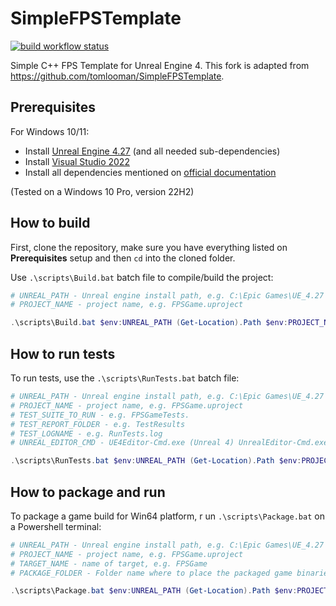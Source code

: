 # SimpleFPSTemplate

[![build workflow status](https://github.com/filfreire/SimpleFPSTemplate_filfreire/actions/workflows/build.yml/badge.svg)](https://github.com/filfreire/SimpleFPSTemplate_filfreire/actions/workflows/build.yml)

Simple C++ FPS Template for Unreal Engine 4. This fork is adapted from <https://github.com/tomlooman/SimpleFPSTemplate>.

## Prerequisites

For Windows 10/11:

- Install [Unreal Engine 4.27](https://www.unrealengine.com/en-US/download) (and all needed sub-dependencies)
- Install [Visual Studio 2022](https://visualstudio.microsoft.com/vs/)
- Install all dependencies mentioned on [official documentation](https://docs.unrealengine.com/4.27/en-US/setting-up-visual-studio-development-environment-for-cplusplus-projects-in-unreal-engine/)

(Tested on a Windows 10 Pro, version 22H2)

## How to build

First, clone the repository, make sure you have everything listed on **Prerequisites** setup and then `cd` into the cloned folder.

Use `.\scripts\Build.bat` batch file to compile/build the project:

```powershell
# UNREAL_PATH - Unreal engine install path, e.g. C:\Epic Games\UE_4.27
# PROJECT_NAME - project name, e.g. FPSGame.uproject

.\scripts\Build.bat $env:UNREAL_PATH (Get-Location).Path $env:PROJECT_NAME
```

## How to run tests

To run tests, use the `.\scripts\RunTests.bat` batch file:

```powershell
# UNREAL_PATH - Unreal engine install path, e.g. C:\Epic Games\UE_4.27
# PROJECT_NAME - project name, e.g. FPSGame.uproject
# TEST_SUITE_TO_RUN - e.g. FPSGameTests.
# TEST_REPORT_FOLDER - e.g. TestResults
# TEST_LOGNAME - e.g. RunTests.log
# UNREAL_EDITOR_CMD - UE4Editor-Cmd.exe (Unreal 4) UnrealEditor-Cmd.exe (Unreal 5)

.\scripts\RunTests.bat $env:UNREAL_PATH (Get-Location).Path $env:PROJECT_NAME $env:TEST_SUITE_TO_RUN $env:TEST_REPORT_FOLDER $env:TEST_LOGNAME $env:UNREAL_EDITOR_CMD
```

## How to package and run

To package a game build for Win64 platform, r   un `.\scripts\Package.bat` on a Powershell terminal:

```powershell
# UNREAL_PATH - Unreal engine install path, e.g. C:\Epic Games\UE_4.27
# PROJECT_NAME - project name, e.g. FPSGame.uproject
# TARGET_NAME - name of target, e.g. FPSGame
# PACKAGE_FOLDER - Folder name where to place the packaged game binaries, e.g. PackageResults

.\scripts\Package.bat $env:UNREAL_PATH (Get-Location).Path $env:PROJECT_NAME $env:TARGET_NAME $env:PACKAGE_FOLDER
```
